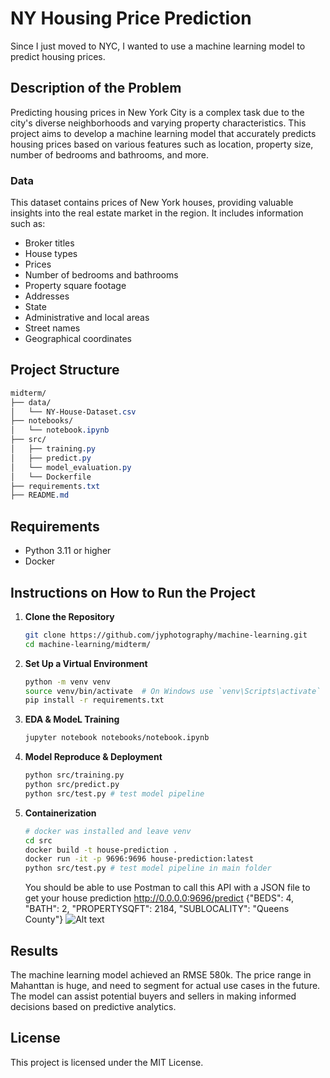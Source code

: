 # NY Housing Price Prediction

Since I just moved to NYC, I wanted to use a machine learning model to predict housing prices.

## Description of the Problem

Predicting housing prices in New York City is a complex task due to the city's diverse neighborhoods and varying property characteristics. This project aims to develop a machine learning model that accurately predicts housing prices based on various features such as location, property size, number of bedrooms and bathrooms, and more.

### Data

This dataset contains prices of New York houses, providing valuable insights into the real estate market in the region. It includes information such as:

- Broker titles
- House types
- Prices
- Number of bedrooms and bathrooms
- Property square footage
- Addresses
- State
- Administrative and local areas
- Street names
- Geographical coordinates

## Project Structure
```css
midterm/
├── data/
│   └── NY-House-Dataset.csv
├── notebooks/
│   └── notebook.ipynb
├── src/
│   ├── training.py
│   ├── predict.py
│   └── model_evaluation.py
│   └── Dockerfile
├── requirements.txt
├── README.md
```

## Requirements

- Python 3.11 or higher
- Docker

## Instructions on How to Run the Project

1. **Clone the Repository**

   ```bash
   git clone https://github.com/jyphotography/machine-learning.git
   cd machine-learning/midterm/
   ```
2. **Set Up a Virtual Environment**
    ```bash
    python -m venv venv
    source venv/bin/activate  # On Windows use `venv\Scripts\activate`
    pip install -r requirements.txt
    ```
3. **EDA & ModeL Training**
    ```bash
    jupyter notebook notebooks/notebook.ipynb
    ```
4. **Model Reproduce & Deployment**
    ```bash
    python src/training.py
    python src/predict.py
    python src/test.py # test model pipeline
    ```
5. **Containerization**
    ```bash
    # docker was installed and leave venv 
    cd src
    docker build -t house-prediction .
    docker run -it -p 9696:9696 house-prediction:latest
    python src/test.py # test model pipeline in main folder
    ```
    You should be able to use Postman to call this API with a JSON file to get your house prediction
    http://0.0.0.0:9696/predict
    {"BEDS": 4, "BATH": 2, "PROPERTYSQFT": 2184, "SUBLOCALITY": "Queens County"}
    ![Alt text](/workspaces/machine-learning/midterm/api_call_result.png)



## Results
The machine learning model achieved an RMSE 580k. The price range in Mahanttan is huge, and need to segment for actual use cases in the future.
The model can assist potential buyers and sellers in making informed decisions based on predictive analytics.


## License
This project is licensed under the MIT License.
